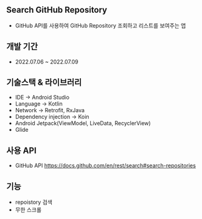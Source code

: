 ## Search GitHub Repository
- GitHub API를 사용하여 GitHub Repository 조회하고 리스트를 보여주는 앱
## 개발 기간
- 2022.07.06 ~ 2022.07.09
## 기술스택 & 라이브러리
- IDE -> Android Studio
- Language -> Kotlin
- Network -> Retrofit, RxJava
- Dependency injection -> Koin
- Android Jetpack(ViewModel, LiveData, RecyclerView)
- Glide
## 사용 API
-  GitHub API
https://docs.github.com/en/rest/search#search-repositories

## 기능 
- repoistory 검색
- 무한 스크롤
